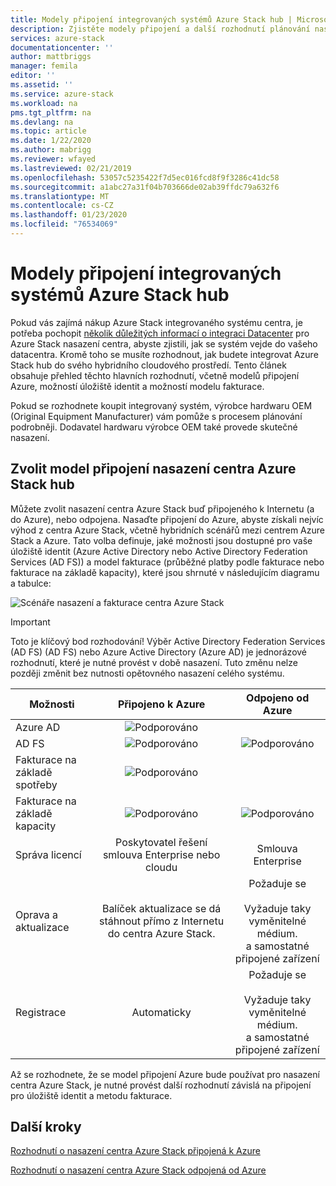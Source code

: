 ```yaml
---
title: Modely připojení integrovaných systémů Azure Stack hub | Microsoft Docs
description: Zjistěte modely připojení a další rozhodnutí plánování nasazení pro integrované systémy Azure Stack hub.
services: azure-stack
documentationcenter: ''
author: mattbriggs
manager: femila
editor: ''
ms.assetid: ''
ms.service: azure-stack
ms.workload: na
pms.tgt_pltfrm: na
ms.devlang: na
ms.topic: article
ms.date: 1/22/2020
ms.author: mabrigg
ms.reviewer: wfayed
ms.lastreviewed: 02/21/2019
ms.openlocfilehash: 53057c5235422f7d5ec016fcd8f9f3286c41dc58
ms.sourcegitcommit: a1abc27a31f04b703666de02ab39ffdc79a632f6
ms.translationtype: MT
ms.contentlocale: cs-CZ
ms.lasthandoff: 01/23/2020
ms.locfileid: "76534069"
---
```

# <a name="azure-stack-hub-integrated-systems-connection-models"></a>Modely připojení integrovaných systémů Azure Stack hub
Pokud vás zajímá nákup Azure Stack integrovaného systému centra, je potřeba pochopit [několik důležitých informací o integraci Datacenter](azure-stack-datacenter-integration.md) pro Azure Stack nasazení centra, abyste zjistili, jak se systém vejde do vašeho datacentra. Kromě toho se musíte rozhodnout, jak budete integrovat Azure Stack hub do svého hybridního cloudového prostředí. Tento článek obsahuje přehled těchto hlavních rozhodnutí, včetně modelů připojení Azure, možností úložiště identit a možností modelu fakturace.

Pokud se rozhodnete koupit integrovaný systém, výrobce hardwaru OEM (Original Equipment Manufacturer) vám pomůže s procesem plánování podrobněji. Dodavatel hardwaru výrobce OEM také provede skutečné nasazení.

## <a name="choose-an-azure-stack-hub-deployment-connection-model"></a>Zvolit model připojení nasazení centra Azure Stack hub
Můžete zvolit nasazení centra Azure Stack buď připojeného k Internetu (a do Azure), nebo odpojena. Nasaďte připojení do Azure, abyste získali nejvíc výhod z centra Azure Stack, včetně hybridních scénářů mezi centrem Azure Stack a Azure. Tato volba definuje, jaké možnosti jsou dostupné pro vaše úložiště identit (Azure Active Directory nebo Active Directory Federation Services (AD FS)) a model fakturace (průběžné platby podle fakturace nebo fakturace na základě kapacity), které jsou shrnuté v následujícím diagramu a tabulce:

![Scénáře nasazení a fakturace centra Azure Stack](media/azure-stack-connection-models/azure-stack-scenarios.png)
  
> [!IMPORTANT]
> Toto je klíčový bod rozhodování! Výběr Active Directory Federation Services (AD FS) (AD FS) nebo Azure Active Directory (Azure AD) je jednorázové rozhodnutí, které je nutné provést v době nasazení. Tuto změnu nelze později změnit bez nutnosti opětovného nasazení celého systému.  


|Možnosti|Připojeno k Azure|Odpojeno od Azure|
|-----|:-----:|:-----:|
|Azure AD|![Podporováno](media/azure-stack-connection-models/check.png)| |
|AD FS|![Podporováno](media/azure-stack-connection-models/check.png)|![Podporováno](media/azure-stack-connection-models/check.png)|
|Fakturace na základě spotřeby|![Podporováno](media/azure-stack-connection-models/check.png)| |
|Fakturace na základě kapacity|![Podporováno](media/azure-stack-connection-models/check.png)|![Podporováno](media/azure-stack-connection-models/check.png)|
|Správa licencí| Poskytovatel řešení smlouva Enterprise nebo cloudu | Smlouva Enterprise |
|Oprava a aktualizace|Balíček aktualizace se dá stáhnout přímo z Internetu do centra Azure Stack. |  Požaduje se<br><br>Vyžaduje taky vyměnitelné médium.<br> a samostatné připojené zařízení |
| Registrace | Automaticky | Požaduje se<br><br>Vyžaduje taky vyměnitelné médium.<br> a samostatné připojené zařízení |

Až se rozhodnete, že se model připojení Azure bude používat pro nasazení centra Azure Stack, je nutné provést další rozhodnutí závislá na připojení pro úložiště identit a metodu fakturace.

## <a name="next-steps"></a>Další kroky

[Rozhodnutí o nasazení centra Azure Stack připojená k Azure](azure-stack-connected-deployment.md)

[Rozhodnutí o nasazení centra Azure Stack odpojená od Azure](azure-stack-disconnected-deployment.md)
